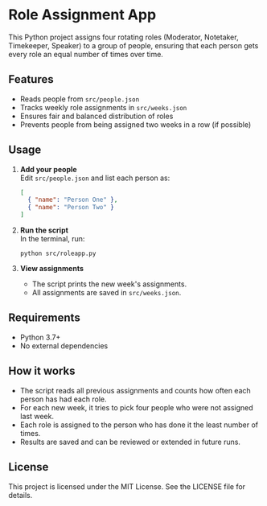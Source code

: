 # Role Assignment App

This Python project assigns four rotating roles (Moderator, Notetaker, Timekeeper, Speaker) to a group of people, ensuring that each person gets every role an equal number of times over time.

## Features

- Reads people from `src/people.json`
- Tracks weekly role assignments in `src/weeks.json`
- Ensures fair and balanced distribution of roles
- Prevents people from being assigned two weeks in a row (if possible)

## Usage

1. **Add your people**  
   Edit `src/people.json` and list each person as:
   ```json
   [
     { "name": "Person One" },
     { "name": "Person Two" }
   ]
   ```

2. **Run the script**  
   In the terminal, run:
   ```
   python src/roleapp.py
   ```

3. **View assignments**  
   - The script prints the new week's assignments.
   - All assignments are saved in `src/weeks.json`.

## Requirements

- Python 3.7+
- No external dependencies

## How it works

- The script reads all previous assignments and counts how often each person has had each role.
- For each new week, it tries to pick four people who were not assigned last week.
- Each role is assigned to the person who has done it the least number of times.
- Results are saved and can be reviewed or extended in future runs.

## License
This project is licensed under the MIT License. See the LICENSE file for details.